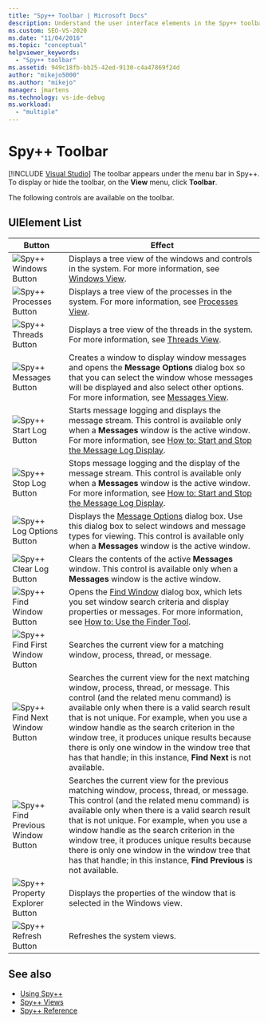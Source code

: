 ```yaml
---
title: "Spy++ Toolbar | Microsoft Docs"
description: Understand the user interface elements in the Spy++ toolbar, which appears under the menu bar. To display or hide the toolbar, on the View menu, click Toolbar.
ms.custom: SEO-VS-2020
ms.date: "11/04/2016"
ms.topic: "conceptual"
helpviewer_keywords:
  - "Spy++ toolbar"
ms.assetid: 949c18fb-bb25-42ed-9130-c4a47869f24d
author: "mikejo5000"
ms.author: "mikejo"
manager: jmartens
ms.technology: vs-ide-debug
ms.workload:
  - "multiple"
---
```

# Spy++ Toolbar

 [!INCLUDE [Visual Studio](~/includes/applies-to-version/vs-not-mac.md)]
The toolbar appears under the menu bar in Spy++. To display or hide the toolbar, on the **View** menu, click **Toolbar**.

 The following controls are available on the toolbar.

## UIElement List

|Button|Effect|
|------------|------------|
|![Spy&#43;&#43; Windows Button](../debugger/media/icon_spy--_windows.gif "Icon_Spy++_Windows")|Displays a tree view of the windows and controls in the system. For more information, see [Windows View](../debugger/windows-view.md).|
|![Spy&#43;&#43; Processes Button](../debugger/media/icon_spy--_processes.gif "Icon_Spy++_Processes")|Displays a tree view of the processes in the system. For more information, see [Processes View](../debugger/processes-view.md).|
|![Spy&#43;&#43; Threads Button](../debugger/media/icon_spy--_threads.gif "Icon_Spy++_Threads")|Displays a tree view of the threads in the system. For more information, see [Threads View](../debugger/threads-view.md).|
|![Spy&#43;&#43; Messages Button](../debugger/media/icon_spy--_messages.gif "Icon_Spy++_Messages")|Creates a window to display window messages and opens the **Message Options** dialog box so that you can select the window whose messages will be displayed and also select other options. For more information, see [Messages View](../debugger/messages-view.md).|
|![Spy&#43;&#43; Start Log Button](../debugger/media/icon_spy--_startlog.gif "Icon_Spy++_StartLog")|Starts message logging and displays the message stream. This control is available only when a **Messages** window is the active window. For more information, see [How to: Start and Stop the Message Log Display](../debugger/how-to-start-and-stop-the-message-log-display.md).|
|![Spy&#43;&#43; Stop Log Button](../debugger/media/icon_spy--_stoplog.gif "Icon_Spy++_StopLog")|Stops message logging and the display of the message stream. This control is available only when a **Messages** window is the active window. For more information, see [How to: Start and Stop the Message Log Display](../debugger/how-to-start-and-stop-the-message-log-display.md).|
|![Spy&#43;&#43; Log Options Button](../debugger/media/icon_spy--_logoptions.gif "Icon_Spy++_LogOptions")|Displays the [Message Options](../debugger/message-options-dialog-box.md) dialog box. Use this dialog box to select windows and message types for viewing. This control is available only when a **Messages** window is the active window.|
|![Spy&#43;&#43; Clear Log Button](../debugger/media/spy--_clearlog.gif "Spy++_ClearLog")|Clears the contents of the active **Messages** window. This control is available only when a **Messages** window is the active window.|
|![Spy&#43;&#43; Find Window Button](../debugger/media/icon_spy--_findwindow.gif "Icon_Spy++_FindWindow")|Opens the [Find Window](../debugger/find-window-dialog-box.md) dialog box, which lets you set window search criteria and display properties or messages. For more information, see [How to: Use the Finder Tool](../debugger/how-to-use-the-finder-tool.md).|
|![Spy&#43;&#43; Find First Window Button](../debugger/media/icon_spy--_window.gif "Icon_Spy++_Window")|Searches the current view for a matching window, process, thread, or message.|
|![Spy&#43;&#43; Find Next Window Button](../debugger/media/icon_spy--_nextwindow.gif "Icon_Spy++_NextWindow")|Searches the current view for the next matching window, process, thread, or message. This control (and the related menu command) is available only when there is a valid search result that is not unique. For example, when you use a window handle as the search criterion in the window tree, it produces unique results because there is only one window in the window tree that has that handle; in this instance, **Find Next** is not available.|
|![Spy&#43;&#43; Find Previous Window Button](../debugger/media/icon_spy--_prevwindow.gif "Icon_Spy++_PrevWindow")|Searches the current view for the previous matching window, process, thread, or message. This control (and the related menu command) is available only when there is a valid search result that is not unique. For example, when you use a window handle as the search criterion in the window tree, it produces unique results because there is only one window in the window tree that has that handle; in this instance, **Find Previous** is not available.|
|![Spy&#43;&#43; Property Explorer Button](../debugger/media/icon_spy--_propexp.gif "Icon_Spy++_PropExp")|Displays the properties of the window that is selected in the Windows view.|
|![Spy&#43;&#43; Refresh Button](../debugger/media/icon_spy--_refresh.gif "Icon_Spy++_Refresh")|Refreshes the system views.|

## See also
- [Using Spy++](../debugger/using-spy-increment.md)
- [Spy++ Views](../debugger/spy-increment-views.md)
- [Spy++ Reference](../debugger/spy-increment-reference.md)